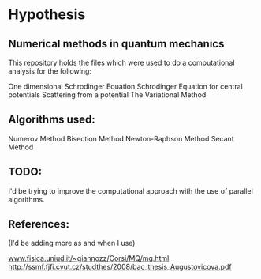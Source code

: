 Hypothesis
==========

Numerical methods in quantum mechanics
--------------------------------------

This repository holds the files which were used to do a computational analysis for the following:

One dimensional Schrodinger Equation
Schrodinger Equation for central potentials
Scattering from a potential
The Variational Method

Algorithms used:
----------------

Numerov Method
Bisection Method
Newton-Raphson Method
Secant Method

TODO:
-----

I'd be trying to improve the computational approach with the use of parallel algorithms.

References:
-----------
(I'd be adding more as and when I use)

www.fisica.uniud.it/~giannozz/Corsi/MQ/mq.html
http://ssmf.fjfi.cvut.cz/studthes/2008/bac_thesis_Augustovicova.pdf

